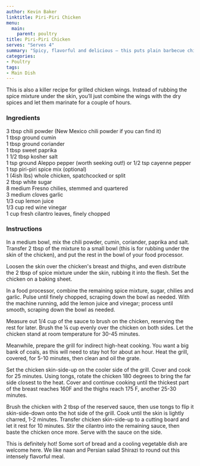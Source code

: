 ```yaml
---
author: Kevin Baker
linktitle: Piri-Piri Chicken
menu:
  main:
    parent: poultry
title: Piri-Piri Chicken  
serves: "Serves 4"
summary: "Spicy, flavorful and delicious — this puts plain barbecue chicken to shame. "
categories:
- Poultry
tags:
- Main Dish
---
```

This is also a killer recipe for grilled chicken wings. Instead of rubbing the spice mixture under the skin, you’ll just combine the wings with the dry spices and let them marinate for a couple of hours. 

### Ingredients

<div class="ingredient-list">
  
3 tbsp chili powder (New Mexico chili powder if you can find it)  
1 tbsp ground cumin  
1 tbsp ground coriander   
1 tbsp sweet paprika  
1 1/2 tbsp kosher salt  
1 tsp ground Aleppo pepper (worth seeking out!) or 1/2 tsp cayenne pepper  
1 tsp piri-piri spice mix (optional)   
1 (4ish lbs) whole chicken, spatchcocked or split   
2 tbsp white sugar   
8 medium Fresno chilies, stemmed and quartered   
3 medium cloves garlic   
1/3 cup lemon juice  
1/3 cup red wine vinegar  
1 cup fresh cilantro leaves, finely chopped   

</div>

### Instructions
In a medium bowl, mix the chili powder, cumin, coriander, paprika and salt. Transfer 2 tbsp of the mixture to a small bowl (this is for rubbing under the skin of the chicken), and put the rest in the bowl of your food processor. 

Loosen the skin over the chicken's breast and thighs, and even distribute the 2 tbsp of spice mixture under the skin, rubbing it into the flesh.  Set the chicken on a baking sheet. 

In a food processor, combine the remaining spice mixture, sugar, chilies and garlic. Pulse until finely chopped, scraping down the bowl as needed. With the machine running, add the lemon juice and vinegar; process until smooth, scraping down the bowl as needed. 

Measure out 1/4 cup of the sauce to brush on the chicken, reserving the rest for later. Brush the ¼ cup evenly over the chicken on both sides. Let the chicken stand at room temperature for 30-45 minutes. 

Meanwhile, prepare the grill for indirect high-heat cooking. You want a big bank of coals, as this will need to stay hot for about an hour. Heat the grill, covered, for 5-10 minutes, then clean and oil the grate. 

Set the chicken skin-side-up on the cooler side of the grill. Cover and cook for 25 minutes. Using tongs, rotate the chicken 180 degrees to bring the far side closest to the heat. Cover and continue cooking until the thickest part of the breast reaches 160F and the thighs reach 175 F, another 25-30 minutes. 

Brush the chicken with 2 tbsp of the reserved sauce, then use tongs to flip it skin-side-down onto the hot side of the grill. Cook until the skin is lightly charred, 1-2 minutes. Transfer chicken skin-side-up to a cutting board and let it rest for 10 minutes. Stir the cilantro into the remaining sauce, then baste the chicken once more. Serve with the sauce on the side. 

This is definitely hot! Some sort of bread and a cooling vegetable dish are welcome here. We like naan and Persian salad Shirazi to round out this intensely flavorful meal.
